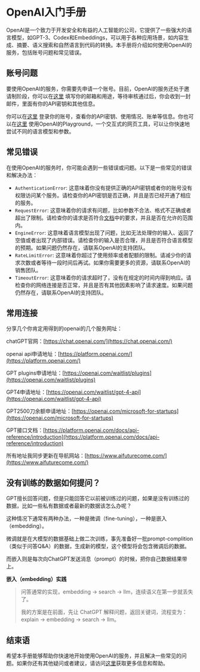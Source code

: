 # OpenAI入门手册

OpenAI是一个致力于开发安全和有益的人工智能的公司，它提供了一些强大的语言模型，如GPT-3、Codex和Embeddings，可以用于各种应用场景，如内容生成、摘要、语义搜索和自然语言到代码的转换。本手册将介绍如何使用OpenAI的服务，包括账号问题和常见错误。

## 账号问题

要使用OpenAI的服务，你需要先申请一个账号。目前，OpenAI的服务还处于邀请制阶段，你可以在[这里](https://share.openai.com/) 填写你的邮箱和用途，等待审核通过后，你会收到一封邮件，里面有你的API密钥和其他信息。

你可以在[这里](https://beta.openai.com/) 登录你的账号，查看你的API密钥、使用情况、账单等信息。你也可以在[这里](https://playground.openai.com/) 使用OpenAI的Playground，一个交互式的网页工具，可以让你快速地尝试不同的语言模型和参数。

## 常见错误

在使用OpenAI的服务时，你可能会遇到一些错误或问题。以下是一些常见的错误和解决办法：

- `AuthenticationError`: 这意味着你没有提供正确的API密钥或者你的账号没有权限访问某个服务。请检查你的API密钥是否正确，并且是否已经开通了相应的服务。
- `RequestError`: 这意味着你的请求有问题，比如参数不合法、格式不正确或者超出了限制。请检查你的请求是否符合[文档](https://docs.openai.com/)中的要求，并且是否在允许的范围内。
- `EngineError`: 这意味着语言模型出现了问题，比如无法处理你的输入、返回了空值或者出现了内部错误。请检查你的输入是否合理，并且是否符合语言模型的预期。如果问题仍然存在，请联系OpenAI的支持团队。
- `RateLimitError`: 这意味着你超过了使用频率或者配额的限制。请减少你的请求次数或者等待一段时间后再试。如果你需要更多的资源，请联系OpenAI的销售团队。
- `TimeoutError`: 这意味着你的请求超时了，没有在规定的时间内得到响应。请检查你的网络连接是否正常，并且是否有其他因素影响了请求速度。如果问题仍然存在，请联系OpenAI的支持团队。

## 常用连接
分享几个你肯定用得到的openai的几个服务网址：

chatGPT官网：[https://chat.openai.com/](https://chat.openai.com/)

openai api申请地址：[https://platform.openai.com/](https://platform.openai.com/)

GPT plugins申请地址：[https://openai.com/waitlist/plugins](https://openai.com/waitlist/plugins)

GPT4申请地址：[https://openai.com/waitlist/gpt-4-api](https://openai.com/waitlist/gpt-4-api)

GPT2500刀余额申请地址：[https://openai.com/microsoft-for-startups](https://openai.com/microsoft-for-startups)

GPT接口文档：[https://platform.openai.com/docs/api-reference/introduction](https://platform.openai.com/docs/api-reference/introduction)

所有地址我同步更新在导航网站：[https://www.aifuturecome.com/](https://www.aifuturecome.com/)

## 没有训练的数据如何提问？

GPT擅长回答问题，但是只能回答它以前被训练过的问题，如果是没有训练过的数据，比如一些私有数据或者最新的数据该怎么办呢？

这种情况下通常有两种办法，一种是微调（fine-tuning），一种是嵌入（embedding）。

微调就是在大模型的数据基础上做二次训练，事先准备好一批prompt-complition（类似于问答Q&A）的数据，生成新的模型，这个模型将会包含微调后的数据。

而嵌入则是每次向ChatGPT发送消息（prompt）的时候，把你自己数据结果带上。

**嵌入（embedding）实践**

> 问答通常的实现，embedding -> search -> llm，连续语义在第一步就丢失了。
>
> 我的方案是在前面，先让 ChatGPT 解释问题，返回关键词，流程变为：explain -> embedding -> search -> llm。

## 结束语

希望本手册能够帮助你快速地开始使用OpenAI的服务，并且解决一些常见的问题。如果你还有其他疑问或者建议，请访问[这里](https://support.openai.com/)获取更多信息和帮助。

